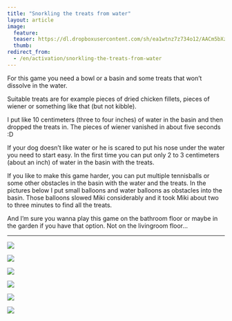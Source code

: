 ```yaml
---
title: "Snorkling the treats from water"
layout: article
image:
  feature:
  teaser: https://dl.dropboxusercontent.com/sh/ea1wtnz7z734o12/AACm5bXzVo6-EH55syBfrDZWa/aktivointi/namien-poiminta-vedesta/DSC39375-245px.jpg
  thumb:
redirect_from:
  - /en/activation/snorkling-the-treats-from-water
---
```


For this game you need a bowl or a basin and some treats that won’t dissolve in the water.

Suitable treats are for example pieces of dried chicken fillets, pieces of wiener or something like that (but not kibble).

I put like 10 centimeters (three to four inches) of water in the basin and then dropped the treats in. The pieces of wiener vanished in about five seconds :D

If your dog doesn’t like water or he is scared to put his nose under the water you need to start easy. In the first time you can put only 2 to 3 centimeters (about an inch) of water in the basin with the treats.

If you like to make this game harder, you can put multiple tennisballs or some other obstacles in the basin with the water and the treats. In the pictures below I put small balloons and water balloons as obstacles into the basin. Those balloons slowed Miki considerably and it took Miki about two to three minutes to find all the treats.

And I’m sure you wanna play this game on the bathroom floor or maybe in the garden if you have that option. Not on the livingroom floor…

---

[![](https://dl.dropboxusercontent.com/sh/ea1wtnz7z734o12/AADMwLr2-niqBjOlW9wCc3OYa/aktivointi/namien-poiminta-vedesta/DSC30685_2-800px.jpg)](https://dl.dropboxusercontent.com/sh/ea1wtnz7z734o12/AADfl4LtSC6scWGXSwcMd6dBa/aktivointi/namien-poiminta-vedesta/DSC30685_2.jpg)

[![](https://dl.dropboxusercontent.com/sh/ea1wtnz7z734o12/AACb5pqCHByDtYNKBzCPJvt4a/aktivointi/namien-poiminta-vedesta/DSC30702_2-800px.jpg)](https://dl.dropboxusercontent.com/sh/ea1wtnz7z734o12/AACwA8n-S8616aOy-8nFpO1ba/aktivointi/namien-poiminta-vedesta/DSC30702_2.jpg)

[![](https://dl.dropboxusercontent.com/sh/ea1wtnz7z734o12/AADRIv5hIr8R1NY80FXtNMkBa/aktivointi/namien-poiminta-vedesta/DSC39375-800px.jpg)](https://dl.dropboxusercontent.com/sh/ea1wtnz7z734o12/AABdJXFB6uSwJnfDB0Dlena4a/aktivointi/namien-poiminta-vedesta/DSC39375.jpg)

[![](https://dl.dropboxusercontent.com/sh/ea1wtnz7z734o12/AABpk8qKUrNopV9lmPdtI87Va/aktivointi/namien-poiminta-vedesta/DSC39414-800px.jpg)](https://dl.dropboxusercontent.com/sh/ea1wtnz7z734o12/AAC-yNCUDNddfJGGRGsiVwcLa/aktivointi/namien-poiminta-vedesta/DSC39414.jpg)

[![](https://dl.dropboxusercontent.com/sh/ea1wtnz7z734o12/AADLWWx3uN5Xgc8f7mlmprsMa/aktivointi/namien-poiminta-vedesta/DSC39418-800px.jpg)](https://dl.dropboxusercontent.com/sh/ea1wtnz7z734o12/AADvTWwEVb-XOalQvpr70tFYa/aktivointi/namien-poiminta-vedesta/DSC39418.jpg)

[![](https://dl.dropboxusercontent.com/sh/ea1wtnz7z734o12/AADjXsq-x96AG5ToAzKh73o9a/aktivointi/namien-poiminta-vedesta/DSC39402-800px.jpg)](https://dl.dropboxusercontent.com/sh/ea1wtnz7z734o12/AACIM4ut88xLRxZqpBvLZXO_a/aktivointi/namien-poiminta-vedesta/DSC39402.jpg)
